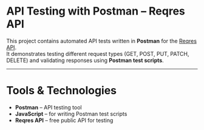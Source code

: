 # API Testing with Postman – Reqres API  

This project contains automated API tests written in **Postman** for the [Reqres API](https://reqres.in/).  
It demonstrates testing different request types (GET, POST, PUT, PATCH, DELETE) and validating responses using **Postman test scripts**.  

---

# Tools & Technologies  
- **Postman** – API testing tool  
- **JavaScript** – for writing Postman test scripts  
- **Reqres API** – free public API for testing  
